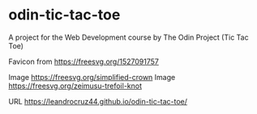 # odin-tic-tac-toe
A project for the Web Development course by The Odin Project (Tic Tac Toe)

Favicon from https://freesvg.org/1527091757

Image https://freesvg.org/simplified-crown
Image https://freesvg.org/zeimusu-trefoil-knot

URL https://leandrocruz44.github.io/odin-tic-tac-toe/